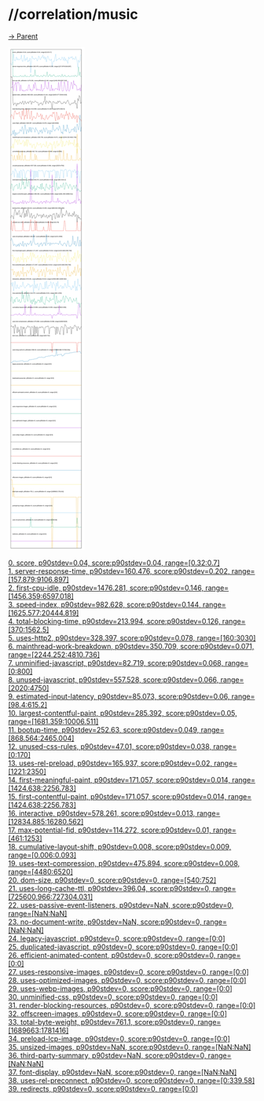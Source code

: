 
# //correlation/music

[→ Parent](../..)

![PLOT: correlation](./correlation.svg)

[0. score, p90stdev=0.04, score:p90stdev=0.04, range=[0.32:0.7]](../../meta/score/samples/music)  
[1. server-response-time, p90stdev=160.476, score:p90stdev=0.202, range=[157.879:9106.897]](../../server-response-time/samples/music/)  
[2. first-cpu-idle, p90stdev=1476.281, score:p90stdev=0.146, range=[1456.359:6597.018]](../../first-cpu-idle/samples/music/)  
[3. speed-index, p90stdev=982.628, score:p90stdev=0.144, range=[1625.577:20444.819]](../../speed-index/samples/music/)  
[4. total-blocking-time, p90stdev=213.994, score:p90stdev=0.126, range=[370:1562.5]](../../total-blocking-time/samples/music/)  
[5. uses-http2, p90stdev=328.397, score:p90stdev=0.078, range=[160:3030]](../../uses-http2/samples/music/)  
[6. mainthread-work-breakdown, p90stdev=350.709, score:p90stdev=0.071, range=[2244.252:4810.736]](../../mainthread-work-breakdown/samples/music/)  
[7. unminified-javascript, p90stdev=82.719, score:p90stdev=0.068, range=[0:800]](../../unminified-javascript/samples/music/)  
[8. unused-javascript, p90stdev=557.528, score:p90stdev=0.066, range=[2020:4750]](../../unused-javascript/samples/music/)  
[9. estimated-input-latency, p90stdev=85.073, score:p90stdev=0.06, range=[98.4:615.2]](../../estimated-input-latency/samples/music/)  
[10. largest-contentful-paint, p90stdev=285.392, score:p90stdev=0.05, range=[1681.359:10006.511]](../../largest-contentful-paint/samples/music/)  
[11. bootup-time, p90stdev=252.63, score:p90stdev=0.049, range=[868.564:2465.004]](../../bootup-time/samples/music/)  
[12. unused-css-rules, p90stdev=47.01, score:p90stdev=0.038, range=[0:170]](../../unused-css-rules/samples/music/)  
[13. uses-rel-preload, p90stdev=165.937, score:p90stdev=0.02, range=[1221:2350]](../../uses-rel-preload/samples/music/)  
[14. first-meaningful-paint, p90stdev=171.057, score:p90stdev=0.014, range=[1424.638:2256.783]](../../first-meaningful-paint/samples/music/)  
[15. first-contentful-paint, p90stdev=171.057, score:p90stdev=0.014, range=[1424.638:2256.783]](../../first-contentful-paint/samples/music/)  
[16. interactive, p90stdev=578.261, score:p90stdev=0.013, range=[12834.885:16280.562]](../../interactive/samples/music/)  
[17. max-potential-fid, p90stdev=114.272, score:p90stdev=0.01, range=[461:1253]](../../max-potential-fid/samples/music/)  
[18. cumulative-layout-shift, p90stdev=0.008, score:p90stdev=0.009, range=[0.006:0.093]](../../cumulative-layout-shift/samples/music/)  
[19. uses-text-compression, p90stdev=475.894, score:p90stdev=0.008, range=[4480:6520]](../../uses-text-compression/samples/music/)  
[20. dom-size, p90stdev=0, score:p90stdev=0, range=[540:752]](../../dom-size/samples/music/)  
[21. uses-long-cache-ttl, p90stdev=396.04, score:p90stdev=0, range=[725600.966:727304.031]](../../uses-long-cache-ttl/samples/music/)  
[22. uses-passive-event-listeners, p90stdev=NaN, score:p90stdev=0, range=[NaN:NaN]](../../uses-passive-event-listeners/samples/music/)  
[23. no-document-write, p90stdev=NaN, score:p90stdev=0, range=[NaN:NaN]](../../no-document-write/samples/music/)  
[24. legacy-javascript, p90stdev=0, score:p90stdev=0, range=[0:0]](../../legacy-javascript/samples/music/)  
[25. duplicated-javascript, p90stdev=0, score:p90stdev=0, range=[0:0]](../../duplicated-javascript/samples/music/)  
[26. efficient-animated-content, p90stdev=0, score:p90stdev=0, range=[0:0]](../../efficient-animated-content/samples/music/)  
[27. uses-responsive-images, p90stdev=0, score:p90stdev=0, range=[0:0]](../../uses-responsive-images/samples/music/)  
[28. uses-optimized-images, p90stdev=0, score:p90stdev=0, range=[0:0]](../../uses-optimized-images/samples/music/)  
[29. uses-webp-images, p90stdev=0, score:p90stdev=0, range=[0:0]](../../uses-webp-images/samples/music/)  
[30. unminified-css, p90stdev=0, score:p90stdev=0, range=[0:0]](../../unminified-css/samples/music/)  
[31. render-blocking-resources, p90stdev=0, score:p90stdev=0, range=[0:0]](../../render-blocking-resources/samples/music/)  
[32. offscreen-images, p90stdev=0, score:p90stdev=0, range=[0:0]](../../offscreen-images/samples/music/)  
[33. total-byte-weight, p90stdev=761.1, score:p90stdev=0, range=[1689663:1781416]](../../total-byte-weight/samples/music/)  
[34. preload-lcp-image, p90stdev=0, score:p90stdev=0, range=[0:0]](../../preload-lcp-image/samples/music/)  
[35. unsized-images, p90stdev=NaN, score:p90stdev=0, range=[NaN:NaN]](../../unsized-images/samples/music/)  
[36. third-party-summary, p90stdev=NaN, score:p90stdev=0, range=[NaN:NaN]](../../third-party-summary/samples/music/)  
[37. font-display, p90stdev=NaN, score:p90stdev=0, range=[NaN:NaN]](../../font-display/samples/music/)  
[38. uses-rel-preconnect, p90stdev=0, score:p90stdev=0, range=[0:339.58]](../../uses-rel-preconnect/samples/music/)  
[39. redirects, p90stdev=0, score:p90stdev=0, range=[0:0]](../../redirects/samples/music/)  
